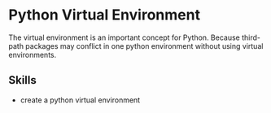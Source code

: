 # Python Virtual Environment

The virtual environment is an important concept for Python.
Because third-path packages may conflict in one python environment without using virtual environments.

## Skills

- create a python virtual environment
